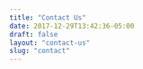 ```yaml
---
title: "Contact Us"
date: 2017-12-29T13:42:36-05:00
draft: false
layout: "contact-us"
slug: "contact"
---
```

